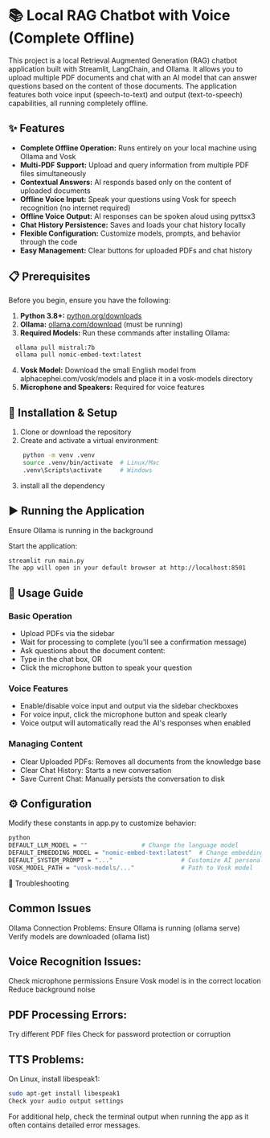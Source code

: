 # 📚 Local RAG Chatbot with Voice (Complete Offline)

This project is a local Retrieval Augmented Generation (RAG) chatbot application built with Streamlit, LangChain, and Ollama. It allows you to upload multiple PDF documents and chat with an AI model that can answer questions based on the content of those documents. The application features both voice input (speech-to-text) and output (text-to-speech) capabilities, all running completely offline.

## ✨ Features

* **Complete Offline Operation:** Runs entirely on your local machine using Ollama and Vosk
* **Multi-PDF Support:** Upload and query information from multiple PDF files simultaneously
* **Contextual Answers:** AI responds based only on the content of uploaded documents
* **Offline Voice Input:** Speak your questions using Vosk for speech recognition (no internet required)
* **Offline Voice Output:** AI responses can be spoken aloud using pyttsx3
* **Chat History Persistence:** Saves and loads your chat history locally
* **Flexible Configuration:** Customize models, prompts, and behavior through the code
* **Easy Management:** Clear buttons for uploaded PDFs and chat history

## 📋 Prerequisites

Before you begin, ensure you have the following:

1. **Python 3.8+:** [python.org/downloads](https://www.python.org/downloads/)
2. **Ollama:** [ollama.com/download](https://ollama.com/download) (must be running)
3. **Required Models:** Run these commands after installing Ollama:
  ```bash
    ollama pull mistral:7b
    ollama pull nomic-embed-text:latest
   ```
4. **Vosk Model:** Download the small English model from alphacephei.com/vosk/models and place it in a vosk-models directory   
5. **Microphone and Speakers:** Required for voice features

## 🚀 Installation & Setup

1. Clone or download the repository
2. Create and activate a virtual environment:
```bash
    python -m venv .venv
    source .venv/bin/activate  # Linux/Mac
    .venv\Scripts\activate     # Windows
```
3. install all the dependency 

## ▶️ Running the Application
Ensure Ollama is running in the background

Start the application:

``` bash
streamlit run main.py
The app will open in your default browser at http://localhost:8501
```

## 📄 Usage Guide

### Basic Operation
*  Upload PDFs via the sidebar
* Wait for processing to complete (you'll see a confirmation message)
* Ask questions about the document content:
* Type in the chat box, OR
* Click the microphone button to speak your question

### Voice Features

* Enable/disable voice input and output via the sidebar checkboxes
* For voice input, click the microphone button and speak clearly
* Voice output will automatically read the AI's responses when enabled

### Managing Content
* Clear Uploaded PDFs: Removes all documents from the knowledge base
* Clear Chat History: Starts a new conversation
* Save Current Chat: Manually persists the conversation to disk

## ⚙️ Configuration
Modify these constants in app.py to customize behavior:

```bash
python
DEFAULT_LLM_MODEL = ""               # Change the language model
DEFAULT_EMBEDDING_MODEL = "nomic-embed-text:latest"  # Change embedding model
DEFAULT_SYSTEM_PROMPT = "..."                   # Customize AI personality
VOSK_MODEL_PATH = "vosk-models/..."             # Path to Vosk model
```

🐞 Troubleshooting

## Common Issues
Ollama Connection Problems:
Ensure Ollama is running (ollama serve)
Verify models are downloaded (ollama list)

## Voice Recognition Issues:

Check microphone permissions
Ensure Vosk model is in the correct location
Reduce background noise

## PDF Processing Errors:

Try different PDF files
Check for password protection or corruption

## TTS Problems:

On Linux, install libespeak1:

```bash
sudo apt-get install libespeak1
Check your audio output settings
```

For additional help, check the terminal output when running the app as it often contains detailed error messages.



